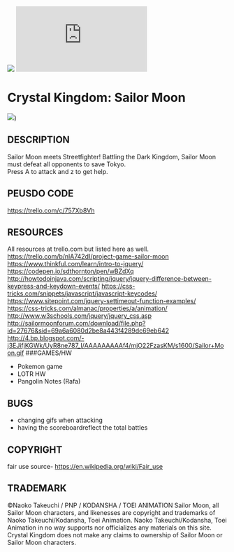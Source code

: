 
![](http://2.bp.blogspot.com/-DSSbXZT7rvk/UxYwjMaabBI/AAAAAAAAABk/OySX7szQgEE/s1600/Caida.gif)
![](http://sailormoonforum.com/download/file.php?id=26743&sid=69a6a6080d2be8a443f4289dc69eb642)

# Crystal Kingdom: Sailor Moon 
![](https://s-media-cache-ak0.pinimg.com/originals/df/56/35/df5635251fee60fc4d61f79a8b1284ec.gif))

## DESCRIPTION 
Sailor Moon meets Streetfighter! Battling the Dark Kingdom, Sailor Moon must defeat all opponents to save Tokyo.  
Press A to attack and z to get help. 

## PEUSDO CODE 
https://trello.com/c/757Xb8Vh

## RESOURCES 
All resources at trello.com but listed here as well.
https://trello.com/b/nlA742dI/project-game-sailor-moon
https://www.thinkful.com/learn/intro-to-jquery/
https://codepen.io/sdthornton/pen/wBZdXq
http://howtodoinjava.com/scripting/jquery/jquery-difference-between-keypress-and-keydown-events/
https://css-tricks.com/snippets/javascript/javascript-keycodes/
https://www.sitepoint.com/jquery-settimeout-function-examples/
https://css-tricks.com/almanac/properties/a/animation/
http://www.w3schools.com/jquery/jquery_css.asp
http://sailormoonforum.com/download/file.php?id=27676&sid=69a6a6080d2be8a443f4289dc69eb642
http://4.bp.blogspot.com/-j3EJifjKGWk/UyR8ne787_I/AAAAAAAAAf4/mjO22FzasKM/s1600/Sailor+Moon.gif
###GAMES/HW
- Pokemon game
- LOTR HW
- Pangolin Notes (Rafa) 

## BUGS
- changing gifs when attacking
- having the scoreboardreflect the total battles

## COPYRIGHT
fair use source- https://en.wikipedia.org/wiki/Fair_use
## TRADEMARK
©Naoko Takeuchi / PNP / KODANSHA / TOEI ANIMATION
Sailor Moon, all Sailor Moon characters, and likenesses are copyright and trademarks of Naoko Takeuchi/Kodansha, Toei Animation. Naoko Takeuchi/Kodansha, Toei Animation in no way supports nor officializes any materials on this site. Crystal Kingdom does not make any claims to ownership of Sailor Moon or Sailor Moon characters.




